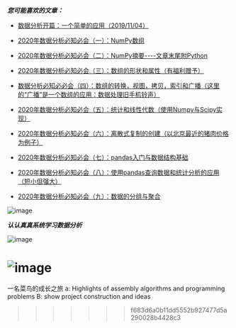 

***您可能喜欢的文章：***

*   [数据分析开篇：一个简单的应用（2019/11/04）](http://mp.weixin.qq.com/s?__biz=MzIwNzUwOTY1Nw==&mid=2247485246&idx=1&sn=21e5385c26fe6866b056619e87d8829b&chksm=971006c8a0678fde4c18db3115ed91490b8c653b25aebd5bd61605eda5eeb992008c946a447a&scene=21#wechat_redirect)

*   [2020年数据分析必知必会（一）：NumPy数组](http://mp.weixin.qq.com/s?__biz=MzIwNzUwOTY1Nw==&mid=2247485315&idx=1&sn=ddec9e455757a2af1df8a3fca319b173&chksm=97100675a0678f6316f39e5569d92b5727397d86888ec28fc49ae5e3fe71ab2cc8df00889e8a&scene=21#wechat_redirect)

*   [2020年数据分析必知必会（二）：NumPy摘要----文章末尾附Python](http://mp.weixin.qq.com/s?__biz=MzIwNzUwOTY1Nw==&mid=2247485315&idx=1&sn=ddec9e455757a2af1df8a3fca319b173&chksm=97100675a0678f6316f39e5569d92b5727397d86888ec28fc49ae5e3fe71ab2cc8df00889e8a&scene=21#wechat_redirect)

*   [2020年数据分析必知必会（三）：数组的形状和属性（有福利赠予）](http://mp.weixin.qq.com/s?__biz=MzIwNzUwOTY1Nw==&mid=2247485351&idx=1&sn=c0d14713527646dd7aa113b1b04452d4&chksm=97100651a0678f47fff6692d934aaab91f53b52348dc7f567be99e21358207064ae4b0c328b1&scene=21#wechat_redirect)

*   [数据分析必知必必会（四）：数组的转换，视图，拷贝，索引和广播（这里的“广播”是一个数组的应用：数据处理旧手机铃声）](http://mp.weixin.qq.com/s?__biz=MzIwNzUwOTY1Nw==&mid=2247485406&idx=1&sn=50b327edec6ea33605a6551623133a9d&chksm=97100628a0678f3ee979a6f01850b63dd1298dc07ca0e5f098e973ff1b8c888fd0125257e98a&scene=21#wechat_redirect)

*   [2020年数据分析必知必会（五）：统计和线性代数（使用Numpy与Scipy实现）](http://mp.weixin.qq.com/s?__biz=MzIwNzUwOTY1Nw==&mid=2247485459&idx=1&sn=5d9eaed9972b6dcd7e838530b6c9445f&chksm=971009e5a06780f3d8f401ecb337ce88de166edfec059d43c9a0be2274c01322e32ce84a5718&scene=21#wechat_redirect)

*   [2020年数据分析必知必会（六）：离散式复制的创建（以北京最近的猪肉价格为例子）](http://mp.weixin.qq.com/s?__biz=MzIwNzUwOTY1Nw==&mid=2247485579&idx=1&sn=a5128b4d508a51a5f8d3ba0b82364752&chksm=9710097da067806bcd58e326e24971690d0736fe69a85f390b8043415600ae7ceb72d4729a52&scene=21#wechat_redirect)

*   [2020年数据分析必知必会（七）：pandas入门与数据结构基础](http://mp.weixin.qq.com/s?__biz=MzIwNzUwOTY1Nw==&mid=2247485593&idx=1&sn=7a7801b8daa3f5b43a79130df721aba1&chksm=9710096fa0678079c647b363eb92facda180402defcb4375322f30035f96902b57843226b8da&scene=21#wechat_redirect)

*   [2020年数据分析必知必会（八）：使用pandas查询数据和统计分析的应用（短小但强大）](http://mp.weixin.qq.com/s?__biz=MzIwNzUwOTY1Nw==&mid=2247485601&idx=1&sn=c8915dfba4416efc8149eb11090c70bd&chksm=97100957a067804179633e45417e803481a0057dd4bc842e6652ba4cc1a19cb24709b16c0d68&scene=21#wechat_redirect)

*   [2020年数据分析必知必会（九）：数据的分组与聚合](http://mp.weixin.qq.com/s?__biz=MzIwNzUwOTY1Nw==&mid=2247485699&idx=1&sn=e4a9946cfa5eb87e1796a57b2dacf111&chksm=971008f5a06781e3a09e1eef39a7edf78703f2e44451158da06d6570a84dd4e5fe3f94bb6f28&scene=21#wechat_redirect)

![image](https://upload-images.jianshu.io/upload_images/15863171-509095b3dfd78508?imageMogr2/auto-orient/strip)

***认认真真系统学习数据分析***

![image](https://upload-images.jianshu.io/upload_images/15863171-27cc989be402ba6c?imageMogr2/auto-orient/strip%7CimageView2/2/w/1240)

![image](https://upload-images.jianshu.io/upload_images/15863171-2a8e6db7678c1331?imageMogr2/auto-orient/strip)
=======
 一名菜鸟的成长之旅
 a: Highlights of assembly algorithms and programming problems 
 B: show project construction and ideas
 
>>>>>>> f683d6a0b11dd5552b927477d5a290028b4428c3
